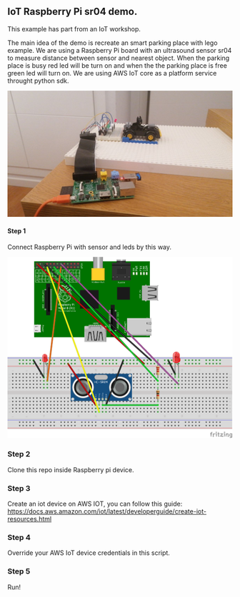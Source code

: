 ## IoT Raspberry Pi sr04 demo.

This example has part from an IoT workshop.

The main idea of the demo is recreate an smart parking place with lego example. We are using a Raspberry Pi board with an ultrasound sensor sr04 to measure distance between sensor and nearest object.
When the parking place is busy red led will be turn on and when the the parking place is free green led will turn on.
We are using  AWS IoT core as a platform service throught python sdk.

![image of electronic schema raspberry example sr04 aws](images/lego-demo-smart-parking.jpg)

#### Step 1

Connect Raspberry Pi with sensor and leds by this way.

![image of electronic schema raspberry example sr04 aws](images/raspberry-example-sr04-aws.png)

### Step 2

Clone this repo inside Raspberry pi device.

### Step 3

Create an iot device on AWS IOT, you can follow this guide:
https://docs.aws.amazon.com/iot/latest/developerguide/create-iot-resources.html

### Step 4

Override your AWS IoT device credentials in this script.
 
### Step 5

Run!
